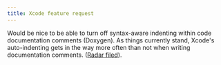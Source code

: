 ```yaml
---
title: Xcode feature request
---
```


Would be nice to be able to turn off syntax-aware indenting within code documentation comments (Doxygen). As things currently stand, Xcode's auto-indenting gets in the way more often than not when writing documentation comments. ([Radar filed](http://bugreporter.apple.com/)).

